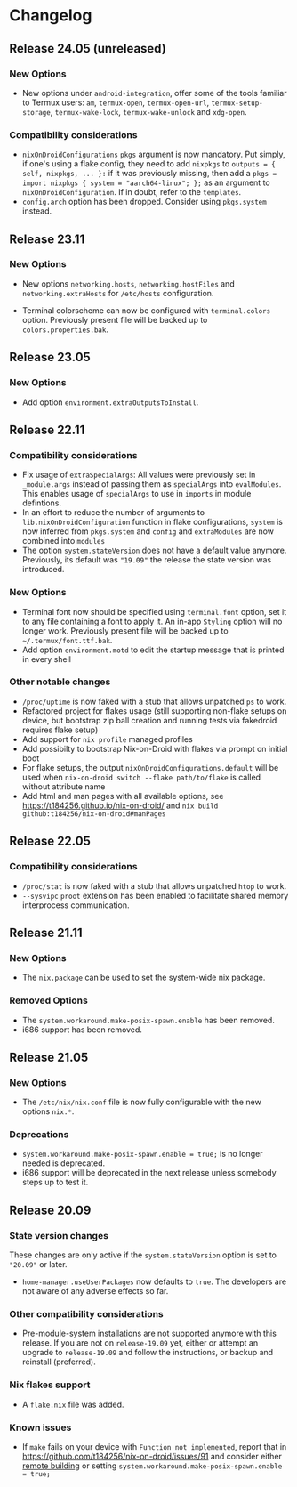 # Changelog

## Release 24.05 (unreleased)

### New Options

* New options under `android-integration`,
  offer some of the tools familiar to Termux users:
  `am`, `termux-open`, `termux-open-url`,
  `termux-setup-storage`, `termux-wake-lock`, `termux-wake-unlock`
  and `xdg-open`.

### Compatibility considerations

* `nixOnDroidConfigurations` `pkgs` argument is now mandatory.
  Put simply, if one's using a flake config, they need to add `nixpkgs` to
  `outputs = { self, nixpkgs, ... }:` if it was previously missing,
  then add a
  `pkgs = import nixpkgs { system = "aarch64-linux"; };`
  as an argument to `nixOnDroidConfiguration`.
  If in doubt, refer to the `templates`.
* `config.arch` option has been dropped. Consider using `pkgs.system` instead.

## Release 23.11

### New Options

* New options `networking.hosts`, `networking.hostFiles` and
  `networking.extraHosts` for `/etc/hosts` configuration.

* Terminal colorscheme can now be configured with `terminal.colors` option.
  Previously present file will be backed up to `colors.properties.bak`.

## Release 23.05

### New Options

* Add option `environment.extraOutputsToInstall`.

## Release 22.11

### Compatibility considerations

* Fix usage of `extraSpecialArgs`: All values were previously set in
  `_module.args` instead of passing them as `specialArgs` into `evalModules`.
  This enables usage of `specialArgs` to use in `imports` in module defintions.
* In an effort to reduce the number of arguments to `lib.nixOnDroidConfiguration`
  function in flake configurations, `system` is now inferred from `pkgs.system`
  and `config` and `extraModules` are now combined into `modules`
* The option `system.stateVersion` does not have a default value anymore.
  Previously, its default was `"19.09"` the release the state version was
  introduced.

### New Options

* Terminal font now should be specified using `terminal.font` option,
  set it to any file containing a font to apply it.
  An in-app `Styling` option will no longer work.
  Previously present file will be backed up to `~/.termux/font.ttf.bak`.
* Add option `environment.motd` to edit the startup message that is printed in
  every shell

### Other notable changes

* `/proc/uptime` is now faked with a stub that allows unpatched `ps` to work.
* Refactored project for flakes usage (still supporting non-flake setups on
  device, but bootstrap zip ball creation and running tests via fakedroid
  requires flake setup)
* Add support for `nix profile` managed profiles
* Add possibilty to bootstrap Nix-on-Droid with flakes via prompt on initial
  boot
* For flake setups, the output `nixOnDroidConfigurations.default` will be used
  when `nix-on-droid switch --flake path/to/flake` is called without attribute
  name
* Add html and man pages with all available options, see <https://t184256.github.io/nix-on-droid/>
  and `nix build github:t184256/nix-on-droid#manPages`

## Release 22.05

### Compatibility considerations

* `/proc/stat` is now faked with a stub that allows unpatched `htop` to work.
* `--sysvipc` `proot` extension has been enabled
  to facilitate shared memory interprocess communication.

## Release 21.11

### New Options

* The `nix.package` can be used to set the system-wide nix package.

### Removed Options

* The `system.workaround.make-posix-spawn.enable` has been removed.
* i686 support has been removed.

## Release 21.05

### New Options

* The `/etc/nix/nix.conf` file is now fully configurable with the
  new options `nix.*`.

### Deprecations

* `system.workaround.make-posix-spawn.enable = true;` is no longer needed
  is deprecated.
* i686 support will be deprecated in the next release
  unless somebody steps up to test it.

## Release 20.09

### State version changes

These changes are only active
if the `system.stateVersion` option is set to `"20.09"` or later.

* `home-manager.useUserPackages` now defaults to `true`.
  The developers are not aware of any adverse effects so far.

### Other compatibility considerations

* Pre-module-system installations are not supported anymore with this release.
  If you are not on `release-19.09` yet,
  either or attempt an upgrade to `release-19.09`
  and follow the instructions, or backup and reinstall (preferred).

### Nix flakes support

* A `flake.nix` file was added.

### Known issues

* If `make` fails on your device with `Function not implemented`,
  report that in https://github.com/t184256/nix-on-droid/issues/91
  and consider either
  [remote building](https://github.com/t184256/nix-on-droid/wiki/Remote-building)
  or setting `system.workaround.make-posix-spawn.enable = true;`
